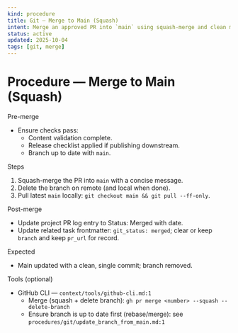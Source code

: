 ```yaml
---
kind: procedure
title: Git — Merge to Main (Squash)
intent: Merge an approved PR into `main` using squash-merge and clean messages
status: active
updated: 2025-10-04
tags: [git, merge]
---
```


# Procedure — Merge to Main (Squash)

Pre-merge
- Ensure checks pass:
  - Content validation complete.
  - Release checklist applied if publishing downstream.
  - Branch up to date with `main`.

Steps
1) Squash-merge the PR into `main` with a concise message.
2) Delete the branch on remote (and local when done).
3) Pull latest `main` locally: `git checkout main && git pull --ff-only`.

Post-merge
- Update project PR log entry to Status: Merged with date.
- Update related task frontmatter: `git_status: merged`; clear or keep `branch` and keep `pr_url` for record.

Expected
- Main updated with a clean, single commit; branch removed.

Tools (optional)
- GitHub CLI — `context/tools/github-cli.md:1`
  - Merge (squash + delete branch): `gh pr merge <number> --squash --delete-branch`
  - Ensure branch is up to date first (rebase/merge): see `procedures/git/update_branch_from_main.md:1`
